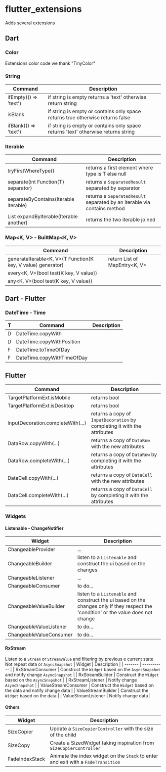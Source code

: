 # flutter_extensions

Adds several extensions

## Dart

### Color

Extensions color code we thank "TinyColor"

### String

| Command | Description |
| ------- | ----------- |
| ifEmpty<T>(() => 'text') | if string is empty returns a 'text' otherwise return string |
| isBlank | if string is empty or contains only space returns true otherwise returns false |
| ifBlank(() => 'text') | if string is empty or contains only space returns 'text' otherwise returns string |

### Iterable<T>

| Command | Description |
| ------- | ----------- |
| tryFirstWhereType<T>() | returns a first element where type is T else null |
| separate(int Function(T) separator) | returns a `SeparatedResult` separated by separator |
| separateByContains(Iterable<T> iterable) | returns a `SeparatedResult` separated by an iterable via contains method  |
| List<T> expandByIterable(Iterable<T> another) | returns the two iterable joined | 

### Map<K, V> - BuiltMap<K, V>

| Command | Description |
| ------- | ----------- |
| generateIterable<K, V>(T Function(K key, V value) generator) | return List of MapEntry<K, V> |
| every<K, V>(bool test(K key, V value)) |  |
| any<K, V>(bool test(K key, V value)) |  |

## Dart - Flutter

### DateTime - Time

| T | Command | Description |
| --- | ------- | ----------- |
| D | DateTime.copyWith | |
| D | DateTime.copyWithPosition |  |
| F | DateTime.toTimeOfDay | |
| F | DateTime.copyWithTimeOfDay | |

## Flutter

| Command | Description |
| ------- | ----------- |
| TargetPlatformExt.isMobile | returns bool |
| TargetPlatformExt.isDesktop | returns bool |
| InputDecoration.completeWith(...) | returns a copy of `InputDecoration` by completing it with the attributes |
| DataRow.copyWith(...) | returns a copy of `DataRow` with the new attributes |
| DataRow.completeWith(...) | returns a copy of `DataRow` by completing it with the attributes |
| DataCell.copyWith(...) | returns a copy of `DataCell` with the new attributes |
| DataCell.completeWith(...) | returns a copy of `DataCell` by completing it with the attributes |


### Widgets

#### Listenable - ChangeNotifier

| Widget | Description |
| ------- | ----------- |
| ChangeableProvider | ... |
| ChangeableBuilder | listen to a `Listenable` and construct the ui based on the changes |
| ChangeableListener | ... |
| ChangeableConsumer | to do... |
| ChangeableValueBuilder | listen to a `Listenable` and construct the ui based on the changes only if they respect the 'condition' or the value does not change |
| ChangeableValueListener | to do... |
| ChangeableValueConsumer | to do... |

#### RxStream
Listen to a `Stream` or `StreamValue` and filtering by previous e current state
Not repeat data or `AsyncSnapshot`
| Widget | Description |
| ------- | ----------- |
| RxStreamConsumer | Construct the `Widget` based on the `AsyncSnapshot` and notify change `AsyncSnapshot`  |
| RxStreamBuilder | Construct the `Widget` based on the `AsyncSnapshot` |
| RxStreamListener | Notify change `AsyncSnapshot` |
| ValueStreamConsumer | Construct the `Widget` based on the data and notify change data |
| ValueStreamBuilder | Construct the `Widget` based on the data |
| ValueStreamListener | Notify change data |

#### Others

| Widget | Description |
| ------- | ----------- |
| SizeCopier | Update a `SizeCopierController` with the size of the child |
| SizeCopy | Create a SizedWidget taking inspiration from `SizeCopierController` |
| FadeIndexStack | Animate the index widget on the `Stack` to enter and exit with a `FadeTransition` |


